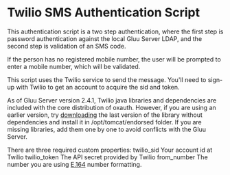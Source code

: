 # Twilio SMS Authentication Script

This authentication script is a two step authentication, where the first step is password authentication 
against the local Gluu Server LDAP, and the second step is validation of an SMS code.

If the person has no registered mobile number, the user will be prompted to enter a mobile 
number, which will be validated.

This script uses the Twilio service to send the message. You'll need to sign-up with Twilio to 
get an account to acquire the sid and token. 

As of Gluu Server version 2.4.1, Twilio java libraries and dependencies are included with the core 
distribution of oxauth. However, if you are using an earlier version, try 
[downloading](http://search.maven.org/#browse%7C-1416163511) the last version of the library without
dependencies and install it in /opt/tomcat/endorsed folder. If you are missing libraries, add them one 
by one to avoid conflicts with the Gluu Server.

There are three required custom properties:
    twilio_sid     Your account id at Twilio
    twilio_token   The API secret provided by Twilio
    from_number    The number you are using [E.164](https://www.twilio.com/help/faq/phone-numbers/how-do-i-format-phone-numbers-to-work-internationally) number formatting.